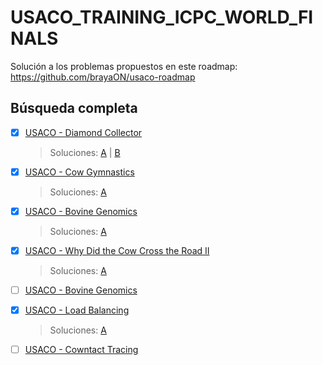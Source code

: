 # USACO_TRAINING_ICPC_WORLD_FINALS


 Solución a los problemas propuestos en este roadmap: https://github.com/brayaON/usaco-roadmap


## Búsqueda completa
 
 
- [X] [USACO - Diamond Collector](http://www.usaco.org/index.php?page=viewproblem2&cpid=639)
  > Soluciones: [A](https://gist.github.com/Jhon-H/ab585e62ff9085bb5bcd5c0ccf78a57c) | [B](https://gist.github.com/Jhon-H/8c9683c1f722e2285b20975b17fa4de1)

- [X] [USACO - Cow Gymnastics](http://www.usaco.org/index.php?page=viewproblem2&cpid=963)
  > Soluciones: [A](https://gist.github.com/Jhon-H/2e07577207e034b5c4d892bf87cc3b85)

- [X] [USACO - Bovine Genomics](http://www.usaco.org/index.php?page=viewproblem2&cpid=736)
  > Soluciones: [A](https://gist.github.com/Jhon-H/9a3ec1a41c3b7c971038a4943eeae86d)

- [X] [USACO - Why Did the Cow Cross the Road II](http://www.usaco.org/index.php?page=viewproblem2&cpid=712)
  > Soluciones: [A](https://gist.github.com/Jhon-H/55fa1f9f90343706b013746203af6ad8)

- [ ] [USACO - Bovine Genomics](http://www.usaco.org/index.php?page=viewproblem2&cpid=739)

- [X] [USACO - Load Balancing](http://www.usaco.org/index.php?page=viewproblem2&cpid=617)
  > Soluciones: [A](https://gist.github.com/Jhon-H/a3abcbc76ab635333a93e01c8d1f9a58)

- [ ] [USACO - Cowntact Tracing](http://www.usaco.org/index.php?page=viewproblem2&cpid=1037)

 

